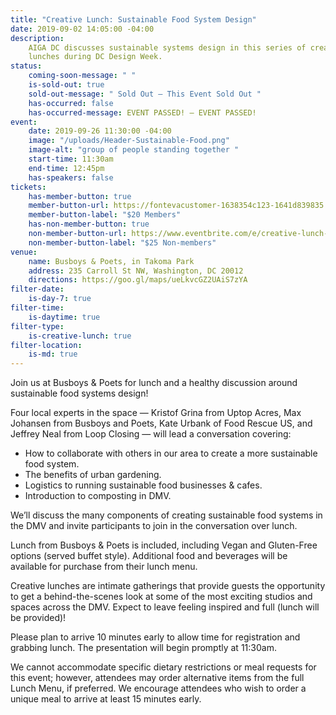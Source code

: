 ```yaml
---
title: "Creative Lunch: Sustainable Food System Design"
date: 2019-09-02 14:05:00 -04:00
description:
    AIGA DC discusses sustainable systems design in this series of creative
    lunches during DC Design Week.
status:
    coming-soon-message: " "
    is-sold-out: true
    sold-out-message: " Sold Out — This Event Sold Out "
    has-occurred: false
    has-occurred-message: EVENT PASSED! — EVENT PASSED!
event:
    date: 2019-09-26 11:30:00 -04:00
    image: "/uploads/Header-Sustainable-Food.png"
    image-alt: "group of people standing together "
    start-time: 11:30am
    end-time: 12:45pm
    has-speakers: false
tickets:
    has-member-button: true
    member-button-url: https://fontevacustomer-1638354c123-1641d839835.force.com/services/oauth2/authorize?client_id=3MVG9nthuDc9owbcOq7_07W.HriOQQPWTbMkrpOla.ajDQlTHf4_uby_mhwylcX.mJBU2O2SppTiZMS0J_HJd&response_type=code&redirect_uri=https://ikit.aiga.org/ikit_national_util/ikit-national-util-sso-redirect/&state=https%3A%2F%2Fdc.aiga.org%2Fevent%2Fcreative-lunch-sustainable-food-system-design%2F%3Fredirect_source%3Deventbrite_register
    member-button-label: "$20 Members"
    has-non-member-button: true
    non-member-button-url: https://www.eventbrite.com/e/creative-lunch-sustainable-food-system-design-tickets-71298075463
    non-member-button-label: "$25 Non-members"
venue:
    name: Busboys & Poets, in Takoma Park
    address: 235 Carroll St NW, Washington, DC 20012
    directions: https://goo.gl/maps/ueLkvcGZ2UAiS7zYA
filter-date:
    is-day-7: true
filter-time:
    is-daytime: true
filter-type:
    is-creative-lunch: true
filter-location:
    is-md: true
---
```


Join us at Busboys & Poets for lunch and a healthy discussion around sustainable food systems design!

Four local experts in the space — Kristof Grina from Uptop Acres, Max Johansen from Busboys and Poets, Kate Urbank of Food Rescue US, and Jeffrey Neal from Loop Closing — will lead a conversation covering:

-   How to collaborate with others in our area to create a more sustainable food system.
-   The benefits of urban gardening.
-   Logistics to running sustainable food businesses & cafes.
-   Introduction to composting in DMV.

We’ll discuss the many components of creating sustainable food systems in the DMV and invite participants to join in the conversation over lunch.

Lunch from Busboys & Poets is included, including Vegan and Gluten-Free options (served buffet style). Additional food and beverages will be available for purchase from their lunch menu.

Creative lunches are intimate gatherings that provide guests the opportunity to get a behind-the-scenes look at some of the most exciting studios and spaces across the DMV. Expect to leave feeling inspired and full (lunch will be provided)!

Please plan to arrive 10 minutes early to allow time for registration and grabbing lunch. The presentation will begin promptly at 11:30am.

We cannot accommodate specific dietary restrictions or meal requests for this event; however, attendees may order alternative items from the full Lunch Menu, if preferred. We encourage attendees who wish to order a unique meal to arrive at least 15 minutes early.

